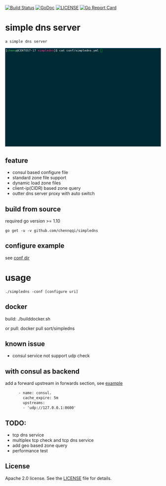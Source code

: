 [![Build Status](https://travis-ci.org/chennqqi/simpledns.svg?branch=master)](https://travis-ci.org/chennqqi/simpledns) [![GoDoc](https://godoc.org/github.com/chennqqi/simpledns?status.svg)](https://godoc.org/github.com/chennqqi/simpledns)  [![LICENSE](https://img.shields.io/github/license/chennqqi/simpledns.svg?style=flat-square)](https://github.com/chennqqi/simpledns/blob/master/LICENSE) [![Go Report Card](https://goreportcard.com/badge/github.com/chennqqi/simpledns/go)](https://goreportcard.com/report/github.com/chennqqi/simpledns)

# simple dns server

	a simple dns server 
	
![](https://raw.githubusercontent.com/chennqqi/simpledns/master/screen.gif)

## feature

* consul based configure file
* standard zone file support
* dynamic load zone files
* client-ip(CIDR) based zone query
* outter dns server proxy with auto switch

## build from source
	
required go version >= 1.10

	go get -u -v github.com/chennqqi/simpledns
 
## configure example

see [conf dir](https://github.com/chennqqi/simpledns/tree/master/conf)
	
# usage

	./simpledns -conf [configure uri]

## docker

build:
	./builddocker.sh
	
or pull:
	docker pull sort/simpledns

## known issue

* consul service not support udp check

## with consul as backend

add a forward upstream in forwards section, see [example](https://github.com/chennqqi/simpledns/tree/master/conf/simpledns.yml)

          - name: consul.
	        cache_expire: 5m
	        upstreams:
	        - 'udp://127.0.0.1:8600'


## TODO:

* tcp dns service
* multiplex tcp check and tcp dns service
* add geo based zone query
* performance test

## License

Apache 2.0 license. See the [LICENSE](https://github.com/chennqqi/simpledns/blob/master/LICENSE) file for details.


